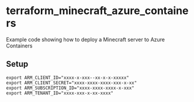 # terraform_minecraft_azure_containers
Example code showing how to deploy a Minecraft server to Azure Containers


## Setup

```shell
export ARM_CLIENT_ID="xxxx-x-xxx--xx-x-x-xxxxx"
export ARM_CLIENT_SECRET="xxxx-xxxx-xxxx-xxx-x-xx"
export ARM_SUBSCRIPTION_ID="xxxx-xxxx-xxxx-x-xxx"
export ARM_TENANT_ID="xxxx-xxx-x-xx-xxxx"
```